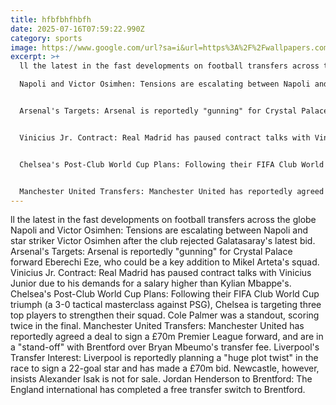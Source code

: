 ```yaml
---
title: hfbfbhfhbfh
date: 2025-07-16T07:59:22.990Z
category: sports
image: https://www.google.com/url?sa=i&url=https%3A%2F%2Fwallpapers.com%2Fcool-profile-pictures&psig=AOvVaw0j6lVTAdNpgj8YqRkLyXUl&ust=1752739204524000&source=images&cd=vfe&opi=89978449&ved=0CBIQjRxqFwoTCJCv4cH0wI4DFQAAAAAdAAAAABAE
excerpt: >+
  ll the latest in the fast developments on football transfers across the globe

  Napoli and Victor Osimhen: Tensions are escalating between Napoli and star striker Victor Osimhen after the club rejected Galatasaray's latest bid.


  Arsenal's Targets: Arsenal is reportedly "gunning" for Crystal Palace forward Eberechi Eze, who could be a key addition to Mikel Arteta's squad.


  Vinicius Jr. Contract: Real Madrid has paused contract talks with Vinicius Junior due to his demands for a salary higher than Kylian Mbappe's.


  Chelsea's Post-Club World Cup Plans: Following their FIFA Club World Cup triumph (a 3-0 tactical masterclass against PSG), Chelsea is targeting three top players to strengthen their squad. Cole Palmer was a standout, scoring twice in the final.


  Manchester United Transfers: Manchester United has reportedly agreed a deal to sign a £70m Premier League forward, and are in a "stand-off" with Brentford over Bryan Mbeumo's transfer fee. Liverpool's Transfer Interest: Liverpool is reportedly planning a "huge plot twist" in the race to sign a 22-goal star and has made a £70m bid. Newcastle, however, insists Alexander Isak is not for sale. Jordan Henderson to Brentford: The England international has completed a free transfer switch to Brentford.
---
```

ll the latest in the fast developments on football transfers across the globe Napoli and Victor Osimhen: Tensions are escalating between Napoli and star striker Victor Osimhen after the club rejected Galatasaray's latest bid. Arsenal's Targets: Arsenal is reportedly "gunning" for Crystal Palace forward Eberechi Eze, who could be a key addition to Mikel Arteta's squad. Vinicius Jr. Contract: Real Madrid has paused contract talks with Vinicius Junior due to his demands for a salary higher than Kylian Mbappe's. Chelsea's Post-Club World Cup Plans: Following their FIFA Club World Cup triumph (a 3-0 tactical masterclass against PSG), Chelsea is targeting three top players to strengthen their squad. Cole Palmer was a standout, scoring twice in the final. Manchester United Transfers: Manchester United has reportedly agreed a deal to sign a £70m Premier League forward, and are in a "stand-off" with Brentford over Bryan Mbeumo's transfer fee. Liverpool's Transfer Interest: Liverpool is reportedly planning a "huge plot twist" in the race to sign a 22-goal star and has made a £70m bid. Newcastle, however, insists Alexander Isak is not for sale. Jordan Henderson to Brentford: The England international has completed a free transfer switch to Brentford.